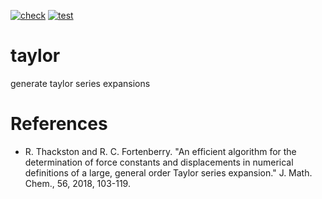 [![check](https://github.com/ntBre/taylor/actions/workflows/check.yml/badge.svg)](https://github.com/ntBre/taylor/actions/workflows/check.yml)
[![test](https://github.com/ntBre/taylor/actions/workflows/test.yml/badge.svg)](https://github.com/ntBre/taylor/actions/workflows/test.yml)

# taylor

generate taylor series expansions

# References
- R. Thackston and R. C. Fortenberry. "An efficient algorithm for the
  determination of force constants and displacements in numerical definitions of
  a large, general order Taylor series expansion." J. Math. Chem., 56, 2018,
  103-119.
